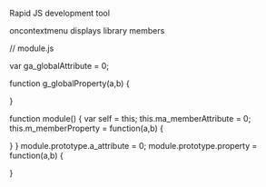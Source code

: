 
Rapid JS development tool

oncontextmenu displays library members

// module.js

var ga_globalAttribute = 0;

function g_globalProperty(a,b)
{

}

function module()
{
  var self = this;
  this.ma_memberAttribute = 0;
  this.m_memberProperty = function(a,b)
  {
  
  }
}
module.prototype.a_attribute = 0;
module.prototype.property = function(a,b)
{

}
